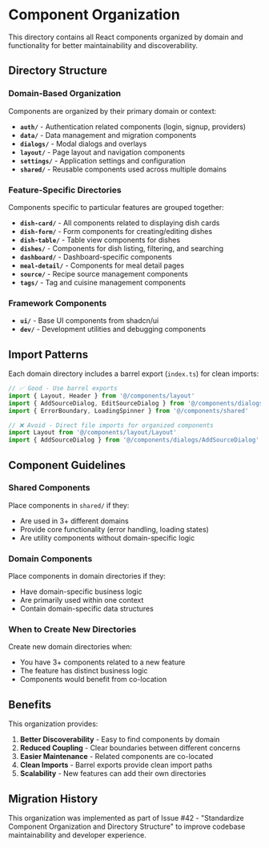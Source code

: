 # Component Organization

This directory contains all React components organized by domain and functionality for better maintainability and discoverability.

## Directory Structure

### Domain-Based Organization
Components are organized by their primary domain or context:

- **`auth/`** - Authentication related components (login, signup, providers)
- **`data/`** - Data management and migration components
- **`dialogs/`** - Modal dialogs and overlays
- **`layout/`** - Page layout and navigation components
- **`settings/`** - Application settings and configuration
- **`shared/`** - Reusable components used across multiple domains

### Feature-Specific Directories
Components specific to particular features are grouped together:

- **`dish-card/`** - All components related to displaying dish cards
- **`dish-form/`** - Form components for creating/editing dishes
- **`dish-table/`** - Table view components for dishes
- **`dishes/`** - Components for dish listing, filtering, and searching
- **`dashboard/`** - Dashboard-specific components
- **`meal-detail/`** - Components for meal detail pages
- **`source/`** - Recipe source management components
- **`tags/`** - Tag and cuisine management components

### Framework Components
- **`ui/`** - Base UI components from shadcn/ui
- **`dev/`** - Development utilities and debugging components

## Import Patterns

Each domain directory includes a barrel export (`index.ts`) for clean imports:

```typescript
// ✅ Good - Use barrel exports
import { Layout, Header } from '@/components/layout'
import { AddSourceDialog, EditSourceDialog } from '@/components/dialogs'
import { ErrorBoundary, LoadingSpinner } from '@/components/shared'

// ❌ Avoid - Direct file imports for organized components
import Layout from '@/components/layout/Layout'
import { AddSourceDialog } from '@/components/dialogs/AddSourceDialog'
```

## Component Guidelines

### Shared Components
Place components in `shared/` if they:
- Are used in 3+ different domains
- Provide core functionality (error handling, loading states)
- Are utility components without domain-specific logic

### Domain Components
Place components in domain directories if they:
- Have domain-specific business logic
- Are primarily used within one context
- Contain domain-specific data structures

### When to Create New Directories
Create new domain directories when:
- You have 3+ components related to a new feature
- The feature has distinct business logic
- Components would benefit from co-location

## Benefits

This organization provides:

1. **Better Discoverability** - Easy to find components by domain
2. **Reduced Coupling** - Clear boundaries between different concerns
3. **Easier Maintenance** - Related components are co-located
4. **Clean Imports** - Barrel exports provide clean import paths
5. **Scalability** - New features can add their own directories

## Migration History

This organization was implemented as part of Issue #42 - "Standardize Component Organization and Directory Structure" to improve codebase maintainability and developer experience.